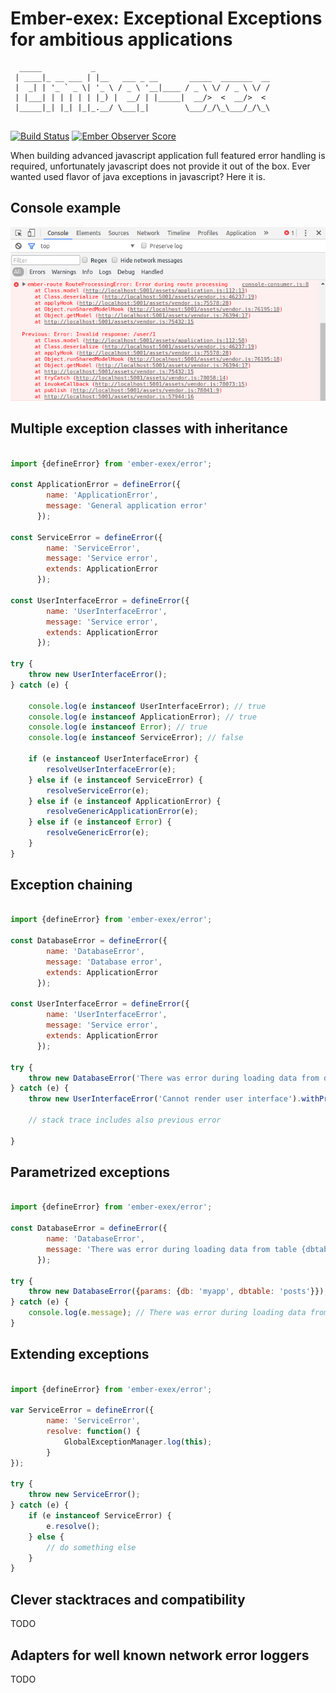 # Ember-exex: Exceptional Exceptions for ambitious applications

```
  _____           _                                       
 | ____|_ __ ___ | |__   ___ _ __       _____  _______  __
 |  _| | '_ ` _ \| '_ \ / _ \ '__|____ / _ \ \/ / _ \ \/ /
 | |___| | | | | | |_) |  __/ | |_____|  __/>  <  __/>  < 
 |_____|_| |_| |_|_.__/ \___|_|        \___/_/\_\___/_/\_\
                                                               
```

[![Build Status](https://travis-ci.org/janmisek/ember-exex.svg)](https://travis-ci.org/janmisek/ember-exex) 
[![Ember Observer Score](http://emberobserver.com/badges/ember-exex.svg)](https://emberobserver.com/addons/ember-exex)

When building advanced javascript application full featured error handling is required, unfortunately javascript does not provide it out of the box. Ever wanted used flavor of java exceptions in javascript? Here it is.

## Console example

![alt tag](https://raw.githubusercontent.com/janmisek/ember-exex/master/github/error.png)

## Multiple exception classes with inheritance
```javascript

import {defineError} from 'ember-exex/error';

const ApplicationError = defineError({
        name: 'ApplicationError', 
        message: 'General application error'
      });

const ServiceError = defineError({
        name: 'ServiceError', 
        message: 'Service error', 
        extends: ApplicationError
      });

const UserInterfaceError = defineError({
        name: 'UserInterfaceError', 
        message: 'Service error', 
        extends: ApplicationError
      });

try {
    throw new UserInterfaceError();
} catch (e) {

    console.log(e instanceof UserInterfaceError); // true
    console.log(e instanceof ApplicationError); // true
    console.log(e instanceof Error); // true
    console.log(e instanceof ServiceError); // false
    
    if (e instanceof UserInterfaceError) {
        resolveUserInterfaceError(e);
    } else if (e instanceof ServiceError) {
        resolveServiceError(e);
    } else if (e instanceof ApplicationError) {
        resolveGenericApplicationError(e);
    } else if (e instanceof Error) {
        resolveGenericError(e);
    }
}
```

## Exception chaining

```javascript

import {defineError} from 'ember-exex/error';

const DatabaseError = defineError({
        name: 'DatabaseError', 
        message: 'Database error', 
        extends: ApplicationError
      });
      
const UserInterfaceError = defineError({
        name: 'UserInterfaceError', 
        message: 'Service error', 
        extends: ApplicationError
      });

try {
    throw new DatabaseError('There was error during loading data from database');
} catch (e) {
    throw new UserInterfaceError('Cannot render user interface').withPreviousError(e);
    
    // stack trace includes also previous error
    
}
```

## Parametrized exceptions
```javascript

import {defineError} from 'ember-exex/error';

const DatabaseError = defineError({
        name: 'DatabaseError', 
        message: 'There was error during loading data from table {dbtable} of database {db}'
      });

try {
    throw new DatabaseError({params: {db: 'myapp', dbtable: 'posts'}});
} catch (e) {
    console.log(e.message); // There was error during loading data from table posts of database myapp
}
```

## Extending exceptions
```javascript

import {defineError} from 'ember-exex/error';

var ServiceError = defineError({
        name: 'ServiceError', 
        resolve: function() {
            GlobalExceptionManager.log(this);
        }
});

try {
    throw new ServiceError();
} catch (e) {
    if (e instanceof ServiceError) {
        e.resolve();
    } else {
        // do something else
    }
}
```

## Clever stacktraces and compatibility
TODO

## Adapters for well known network error loggers
TODO



